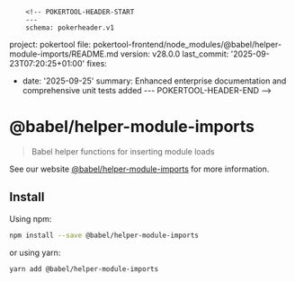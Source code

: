         <!-- POKERTOOL-HEADER-START
        ---
        schema: pokerheader.v1
project: pokertool
file: pokertool-frontend/node_modules/@babel/helper-module-imports/README.md
version: v28.0.0
last_commit: '2025-09-23T07:20:25+01:00'
fixes:
- date: '2025-09-25'
  summary: Enhanced enterprise documentation and comprehensive unit tests added
        ---
        POKERTOOL-HEADER-END -->
# @babel/helper-module-imports

> Babel helper functions for inserting module loads

See our website [@babel/helper-module-imports](https://babeljs.io/docs/babel-helper-module-imports) for more information.

## Install

Using npm:

```sh
npm install --save @babel/helper-module-imports
```

or using yarn:

```sh
yarn add @babel/helper-module-imports
```
